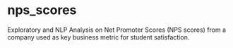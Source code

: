 # nps_scores
Exploratory and NLP Analysis on Net Promoter Scores (NPS scores) from a company used as key business metric for student satisfaction.
